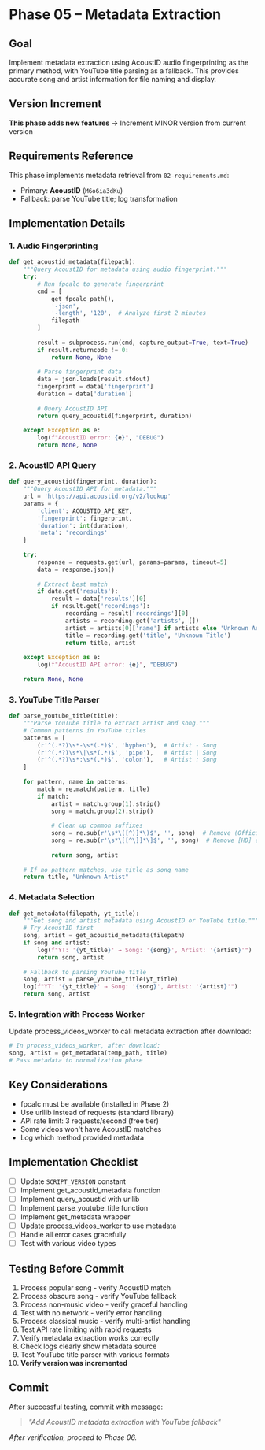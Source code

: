 # Phase 05 – Metadata Extraction

## Goal
Implement metadata extraction using AcoustID audio fingerprinting as the primary method, with YouTube title parsing as a fallback. This provides accurate song and artist information for file naming and display.

## Version Increment
**This phase adds new features** → Increment MINOR version from current version

## Requirements Reference
This phase implements metadata retrieval from `02-requirements.md`:
- Primary: **AcoustID** (`M6o6ia3dKu`)
- Fallback: parse YouTube title; log transformation

## Implementation Details

### 1. Audio Fingerprinting
```python
def get_acoustid_metadata(filepath):
    """Query AcoustID for metadata using audio fingerprint."""
    try:
        # Run fpcalc to generate fingerprint
        cmd = [
            get_fpcalc_path(),
            '-json',
            '-length', '120',  # Analyze first 2 minutes
            filepath
        ]
        
        result = subprocess.run(cmd, capture_output=True, text=True)
        if result.returncode != 0:
            return None, None
            
        # Parse fingerprint data
        data = json.loads(result.stdout)
        fingerprint = data['fingerprint']
        duration = data['duration']
        
        # Query AcoustID API
        return query_acoustid(fingerprint, duration)
        
    except Exception as e:
        log(f"AcoustID error: {e}", "DEBUG")
        return None, None
```

### 2. AcoustID API Query
```python
def query_acoustid(fingerprint, duration):
    """Query AcoustID API for metadata."""
    url = 'https://api.acoustid.org/v2/lookup'
    params = {
        'client': ACOUSTID_API_KEY,
        'fingerprint': fingerprint,
        'duration': int(duration),
        'meta': 'recordings'
    }
    
    try:
        response = requests.get(url, params=params, timeout=5)
        data = response.json()
        
        # Extract best match
        if data.get('results'):
            result = data['results'][0]
            if result.get('recordings'):
                recording = result['recordings'][0]
                artists = recording.get('artists', [])
                artist = artists[0]['name'] if artists else 'Unknown Artist'
                title = recording.get('title', 'Unknown Title')
                return title, artist
                
    except Exception as e:
        log(f"AcoustID API error: {e}", "DEBUG")
    
    return None, None
```

### 3. YouTube Title Parser
```python
def parse_youtube_title(title):
    """Parse YouTube title to extract artist and song."""
    # Common patterns in YouTube titles
    patterns = [
        (r'^(.*?)\s*-\s*(.*)$', 'hyphen'),  # Artist - Song
        (r'^(.*?)\s*\|\s*(.*)$', 'pipe'),   # Artist | Song
        (r'^(.*?)\s*:\s*(.*)$', 'colon'),   # Artist : Song
    ]
    
    for pattern, name in patterns:
        match = re.match(pattern, title)
        if match:
            artist = match.group(1).strip()
            song = match.group(2).strip()
            
            # Clean up common suffixes
            song = re.sub(r'\s*\([^)]*\)$', '', song)  # Remove (Official Video) etc
            song = re.sub(r'\s*\[[^\]]*\]$', '', song)  # Remove [HD] etc
            
            return song, artist
    
    # If no pattern matches, use title as song name
    return title, "Unknown Artist"
```

### 4. Metadata Selection
```python
def get_metadata(filepath, yt_title):
    """Get song and artist metadata using AcoustID or YouTube title."""
    # Try AcoustID first
    song, artist = get_acoustid_metadata(filepath)
    if song and artist:
        log(f"YT: '{yt_title}' → Song: '{song}', Artist: '{artist}'")
        return song, artist
    
    # Fallback to parsing YouTube title
    song, artist = parse_youtube_title(yt_title)
    log(f"YT: '{yt_title}' → Song: '{song}', Artist: '{artist}'")
    return song, artist
```

### 5. Integration with Process Worker
Update process_videos_worker to call metadata extraction after download:
```python
# In process_videos_worker, after download:
song, artist = get_metadata(temp_path, title)
# Pass metadata to normalization phase
```

## Key Considerations
- fpcalc must be available (installed in Phase 2)
- Use urllib instead of requests (standard library)
- API rate limit: 3 requests/second (free tier)
- Some videos won't have AcoustID matches
- Log which method provided metadata

## Implementation Checklist
- [ ] Update `SCRIPT_VERSION` constant
- [ ] Implement get_acoustid_metadata function
- [ ] Implement query_acoustid with urllib
- [ ] Implement parse_youtube_title function
- [ ] Implement get_metadata wrapper
- [ ] Update process_videos_worker to use metadata
- [ ] Handle all error cases gracefully
- [ ] Test with various video types

## Testing Before Commit
1. Process popular song - verify AcoustID match
2. Process obscure song - verify YouTube fallback
3. Process non-music video - verify graceful handling
4. Test with no network - verify error handling
5. Process classical music - verify multi-artist handling
6. Test API rate limiting with rapid requests
7. Verify metadata extraction works correctly
8. Check logs clearly show metadata source
9. Test YouTube title parser with various formats
10. **Verify version was incremented**

## Commit
After successful testing, commit with message:  
> *"Add AcoustID metadata extraction with YouTube fallback"*

*After verification, proceed to Phase 06.*